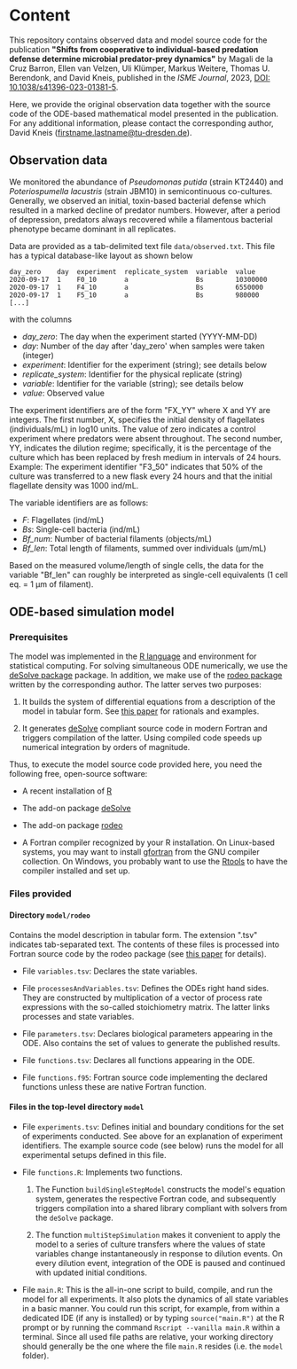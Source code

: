 # Content

This repository contains observed data and model source code for the publication
**"Shifts from cooperative to individual-based predation defense determine microbial predator-prey dynamics"** by
Magali de la Cruz Barron, Ellen van Velzen, Uli Klümper, Markus Weitere, Thomas U. Berendonk, and David Kneis,
published in the *ISME Journal*, 2023, [DOI: 10.1038/s41396-023-01381-5](https://doi.org/10.1038/s41396-023-01381-5).

Here, we provide the original observation data together with the source code of
the ODE-based mathematical model presented in the publication. For any additional
information, please contact the corresponding author, David Kneis (firstname.lastname@tu-dresden.de).

## Observation data

We monitored the abundance of *Pseudomonas putida* (strain KT2440)
and *Poteriospumella lacustris* (strain JBM10) in semicontinuous co-cultures.
Generally, we observed an initial, toxin-based bacterial defense which resulted
in a marked decline of predator numbers. However, after a period of depression,
predators always recovered while a filamentous bacterial phenotype became
dominant in all replicates.

Data are provided as a tab-delimited text file ```data/observed.txt```. This file has
a typical database-like layout as shown below

```
day_zero    day  experiment  replicate_system  variable  value
2020-09-17  1    F0_10       a                 Bs        10300000
2020-09-17  1    F4_10       a                 Bs        6550000
2020-09-17  1    F5_10       a                 Bs        980000
[...]
```

with the columns

- *day_zero*: The day when the experiment started (YYYY-MM-DD)
- *day*: Number of the day after 'day_zero' when samples were taken (integer)
- *experiment*: Identifier for the experiment (string); see details below
- *replicate_system*: Identifier for the physical replicate (string) 
- *variable*: Identifier for the variable (string); see details below
- *value*: Observed value

The experiment identifiers are of the form "FX_YY" where X and YY are integers. The first number, X, specifies the initial density of flagellates (individuals/mL) in log10 units. The value of zero indicates a control experiment where predators were absent throughout. The second number, YY, indicates the dilution regime; specifically, it is the percentage of the culture which has been replaced by fresh medium in intervals of 24 hours. Example: The experiment identifier "F3_50" indicates that 50% of the culture was transferred to a new flask every 24 hours and that the initial flagellate density was 1000 ind/mL.

The variable identifiers are as follows:

- *F*: Flagellates (ind/mL)
- *Bs*: Single-cell bacteria (ind/mL)
- *Bf_num*: Number of bacterial filaments (objects/mL)
- *Bf_len*: Total length of filaments, summed over individuals (µm/mL)

Based on the measured volume/length of single cells, the data for the variable "Bf_len" can roughly be interpreted as single-cell equivalents (1 cell eq. = 1 µm of filament).

## ODE-based simulation model

### Prerequisites

The model was implemented in the [R language](https://www.r-project.org) and environment
for statistical computing. For solving simultaneous ODE numerically, we use the
[deSolve package](https://CRAN.R-project.org/package=deSolve) package. In addition, we make use of the [rodeo package](https://CRAN.R-project.org/package=rodeo)
written by the corresponding author. The latter serves two purposes:

1. It builds the system of differential equations from a description of the model
   in tabular form. See [this paper](https://doi.org/10.1016/j.envsoft.2017.06.036)
   for rationals and examples.
   
2. It generates [deSolve](https://CRAN.R-project.org/package=deSolve) compliant
   source code in modern Fortran and triggers compilation of the latter. Using
   compiled code speeds up numerical integration by orders of magnitude.

Thus, to execute the model source code provided here, you need the following free, open-source software:

- A recent installation of [R](https://www.r-project.org)

- The add-on package [deSolve](https://CRAN.R-project.org/package=deSolve)

- The add-on package [rodeo](https://CRAN.R-project.org/package=rodeo)

- A Fortran compiler recognized by your R installation. On Linux-based systems,
  you may want to install [gfortran](https://gcc.gnu.org/wiki/GFortran) from
  the GNU compiler collection. On Windows, you probably want to use the
  [Rtools](https://cran.r-project.org/bin/windows/Rtools/) to have the compiler
  installed and set up.

### Files provided

#### Directory ```model/rodeo```

Contains the model description in tabular form. The extension ".tsv" indicates tab-separated text. The contents of these files is processed into Fortran source code by the rodeo package (see [this paper](https://doi.org/10.1016/j.envsoft.2017.06.036) for details).

- File ```variables.tsv```: Declares the state variables.

- File ```processesAndVariables.tsv```: Defines the ODEs right hand sides. They are
  constructed by multiplication of a vector of process rate expressions with the so-called
  stoichiometry matrix. The latter links processes and state variables.
  
- File ```parameters.tsv```: Declares biological parameters appearing in the ODE. Also contains the set of values to generate the published results.

- File ```functions.tsv```: Declares all functions appearing in the ODE.
  
- File ```functions.f95```: Fortran source code implementing the declared functions
  unless these are native Fortran function.

#### Files in the top-level directory ```model```

- File ```experiments.tsv```: Defines initial and boundary conditions for the set of experiments conducted. See above for an explanation of experiment identifiers. The example source code (see below) runs the model for all experimental setups defined in this file.

- File ```functions.R```: Implements two functions.

  1. The Function ```buildSingleStepModel``` constructs the model's equation system,
  generates the respective Fortran code, and subsequently triggers compilation into a
  shared library compliant with solvers from the ```deSolve``` package.
  
  2. The function ```multiStepSimulation``` makes it convenient to apply the model to a series of culture transfers where the values of state variables change instantaneously in response to dilution events. On every dilution event, integration of the ODE is paused and continued with updated initial conditions.

- File ```main.R```: This is the all-in-one script to build, compile, and run the model for all experiments. It also plots the dynamics of all state variables in a basic manner. You could run this script, for example, from within a dedicated IDE (if any is installed) or by typing ```source("main.R")``` at the R prompt or by running the command ```Rscript --vanilla main.R``` within a terminal. Since all used file paths are relative, your working directory should generally be the one where the file ```main.R``` resides (i.e. the ```model``` folder).
